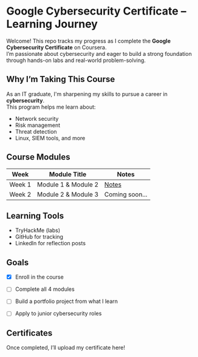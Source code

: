 # Google Cybersecurity Certificate – Learning Journey

Welcome! This repo tracks my progress as I complete the **Google Cybersecurity Certificate** on Coursera.  
I’m passionate about cybersecurity and eager to build a strong foundation through hands-on labs and real-world problem-solving.

## Why I’m Taking This Course
As an IT graduate, I'm sharpening my skills to pursue a career in **cybersecurity**.  
This program helps me learn about:
- Network security
- Risk management
- Threat detection
- Linux, SIEM tools, and more

## Course Modules
| Week | Module Title | Notes |
|------|--------------|-------|
|  Week 1 | Module 1 & Module 2| [Notes](./Week1_Foundations.md) |
|  Week 2 | Module 2 & Module 3 | Coming soon... |


##  Learning Tools
- TryHackMe (labs)
- GitHub for tracking
- LinkedIn for reflection posts

## Goals
- [x] Enroll in the course
- [ ] Complete all 4 modules
- [ ] Build a portfolio project from what I learn
- [ ] Apply to junior cybersecurity roles


## Certificates
Once completed, I’ll upload my certificate here!




